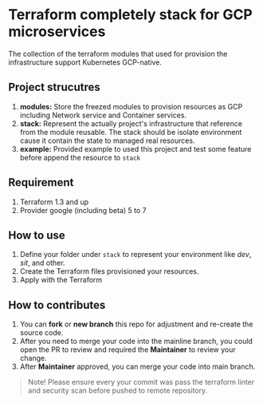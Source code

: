 # Terraform completely stack for GCP microservices

The collection of the terraform modules that used for provision the infrastructure support Kubernetes GCP-native.

## Project strucutres

1. **modules:** Store the freezed modules to provision resources as GCP including Network service and Container services.
2. **stack:** Represent the actually project's infrastructure that reference from the module reusable. The stack should be isolate environment cause it contain the state to managed real resources.
3. **example:** Provided example to used this project and test some feature before append the resource to `stack`

## Requirement

1. Terraform 1.3 and up
2. Provider google (including beta) 5 to 7

## How to use

1. Define your folder under `stack` to represent your environment like *dev*, *sit*, and other.
2. Create the Terraform files provisioned your resources.
3. Apply with the Terraform

## How to contributes

1. You can **fork** or **new branch** this repo for adjustment and re-create the source code.
2. After you need to merge your code into the mainline branch, you could open the PR to review and required the **Maintainer** to review your change.
3. After **Maintainer** approved, you can merge your code into main branch.

> Note! Please ensure every your commit was pass the terraform linter and security scan before pushed to remote repository.
